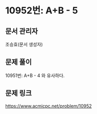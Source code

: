 # 10952번: A+B - 5
## 문서 관리자
조승효(문서 생성자)
## 문제 풀이
10951번: A+B - 4 와 유사하다.
## 문제 링크
https://www.acmicpc.net/problem/10952
